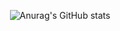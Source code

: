 <div align="center">

![Anurag's GitHub stats](https://github-readme-stats.vercel.app/api?username=ChaeyoungHa&show_icons=true&theme=dracula&count_private=true)
